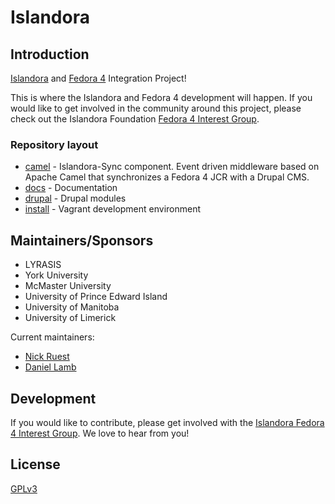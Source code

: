 # Islandora 

## Introduction

[Islandora](http://islandora.ca) and [Fedora 4](http://fedorarepository.org/) Integration Project! 

This is where the Islandora and Fedora 4 development will happen. If you would like to get involved in the community around this project, please check out the Islandora Foundation [Fedora 4 Interest Group](https://github.com/Islandora/Islandora-Fedora4-Interest-Group).

### Repository layout

* [camel](https://github.com/Islandora-Labs/islandora/tree/7.x-2.x/camel/sync) - Islandora-Sync component. Event driven middleware based on Apache Camel that synchronizes a Fedora 4 JCR with a Drupal CMS. 
* [docs](https://github.com/Islandora-Labs/islandora/tree/7.x-2.x/docs) - Documentation
* [drupal](https://github.com/Islandora-Labs/islandora/tree/7.x-2.x/drupal/islandora) - Drupal modules
* [install](https://github.com/Islandora-Labs/islandora/tree/7.x-2.x/install) - Vagrant development environment

## Maintainers/Sponsors

- LYRASIS
- York University
- McMaster University
- University of Prince Edward Island
- University of Manitoba
- University of Limerick

Current maintainers:

* [Nick Ruest](https://github.com/ruebot)
* [Daniel Lamb](https://github.com/daniel-dgi/)

## Development

If you would like to contribute, please get involved with the [Islandora Fedora 4 Interest Group](https://github.com/Islandora/Islandora-Fedora4-Interest-Group). We love to hear from you!

## License

[GPLv3](http://www.gnu.org/licenses/gpl-3.0.txt)
